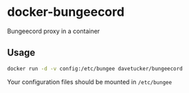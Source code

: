 docker-bungeecord
=================

Bungeecord proxy in a container

## Usage

```bash
docker run -d -v config:/etc/bungee davetucker/bungeecord
```

Your configuration files should be mounted in `/etc/bungee`
